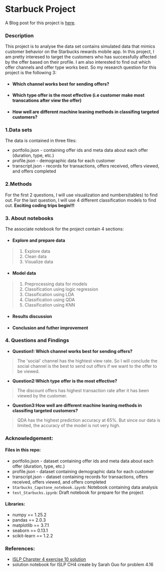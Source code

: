 # Starbuck Project


A Blog post for this project is [here](https://sarahg1010.github.io/Starbuck_Project/).


### Description
This project is to analyse the data set contains simulated data that mimics customer behavior on the Starbucks rewards mobile app.
In this project, I am pretty interesed to target the customers who has successfully affected by the offer based on their profile. I am also interested to find out which offer channels and offer type works best.
So my research question for this project is the following 3:

* #### Which channel works best for sending offers?
* #### Which type offer is the most effective (i.e customer make most transcations after view the offer)
* #### How well are different machine leaning methods in classifing targeted customers?

### 1.Data sets

The data is contained in three files:

* portfolio.json - containing offer ids and meta data about each offer (duration, type, etc.)
* profile.json - demographic data for each customer
* transcript.json - records for transactions, offers received, offers viewed, and offers completed

### 2.Methods
For the first 2 questions, I will use visualization and numbers(tables) to find out. For the last question, I will use 4 different classification models to find out. **Exciting coding trips begin!!!**

### 3. About notebooks
The associate notebook for the project contain 4 sections:
* #### Explore and prepare data
> 1. Explore data
> 2. Clean data
> 3. Visualize data
* #### Model data
> 1. Preprocessing data for models
> 2. Classification using logic regression
> 3. Classification using LDA
> 4. Classification using QDA
> 5. Classification using KNN
* #### Results discussion
* #### Conclusion and futher improvement


### 4. Questions and Findings
* **Question1: Which channel works best for sending offers?**
>The 'social' channel has the hightest view rate. So I will conclude the social channel is the best to send out offers if we want to the offer to be viewed.

* **Question2:Which type offer is the most effective?**
>The discount offers has highest transaction rate after it has been viewed by the customer.

* **Question3:How well are different machine leaning methods in classifing targeted customers?**
>QDA has the highest prediction accuracy at 65%. But since our data is limited, the accuracy of the model is not very high.

### Acknowledgement:

#### Files in this repo:
* portfolio.json - dataset containing offer ids and meta data about each offer (duration, type, etc.)
* profile.json - dataset containing demographic data for each customer
* transcript.json - dataset containing records for transactions, offers received, offers viewed, and offers completed
* `Starbucks_Capstone_notebook.ipynb`: Notebook containing data analysis
* `test_Starbucks.ipynb`: Draft notebook for prepare for the project

#### Libraries:
* numpy == 1.25.2
* pandas == 2.0.3
* matplotlib == 3.7.1
* seaborn == 0.13.1
* scikit-learn == 1.2.2

### References:
* [ISLP Charpter 4 exercise 10 solution](https://botlnec.github.io/islp/sols/chapter4/exercise10/)
* solution notebook for ISLP CH4 create by Sarah Guo for problem 4.16

